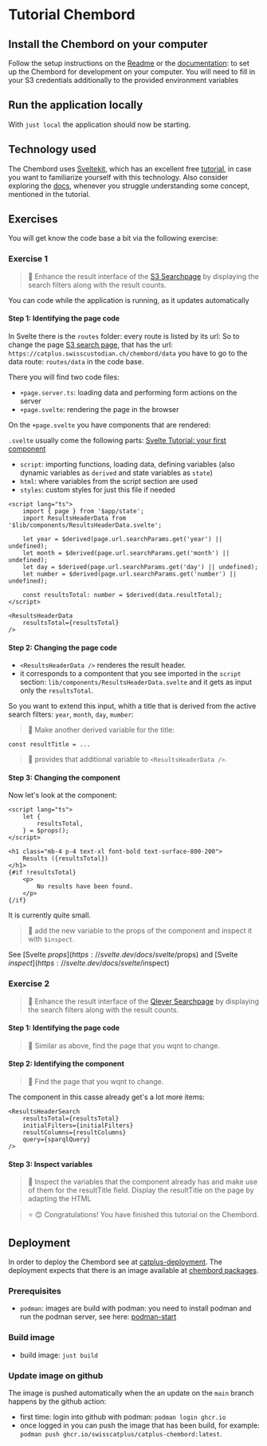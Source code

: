 # Tutorial Chembord

## Install the Chembord on your computer

Follow the setup instructions on the [Readme](https://github.com/sdsc-ordes/catplus-chembord) or the [documentation](https://sdsc-ordes.github.io/catplus-docs/frontend/#setup): to set up the Chembord for development on your computer. You will need to fill in your S3 credentials additionally to the provided environment variables

## Run the application locally

With `just local` the application should now be starting.

## Technology used

The Chembord uses [Sveltekit](https://svelte.dev/), which has an excellent free [tutorial](https://svelte.dev/tutorial/svelte/welcome-to-svelte), in case you want to familiarize yourself with this technology. Also consider exploring the [docs](https://svelte.dev/docs), whenever you struggle understanding some concept, mentioned in the tutorial.

## Exercises

You will get know the code base a bit via the following exercise:

### Exercise 1

> :large_blue_diamond: Enhance the result interface of the [S3 Searchpage](https://sdsc-ordes.github.io/catplus-docs/frontend/#data) by displaying the search filters along with the result counts.

You can code while the application is running, as it updates automatically

#### Step 1: Identifying the page code

In Svelte there is the `routes` folder: every route is listed by its url: So to change the page [S3 search page](https://catplus.swisscustodian.ch/chembord/data), that has the url: `https://catplus.swisscustodian.ch/chembord/data` you have to go to the data route: `routes/data` in the code base.

There you will find two code files:

- `+page.server.ts`: loading data and performing form actions on the server
- `+page.svelte`: rendering the page in the browser

On the `+page.svelte` you have components that are rendered:

`.svelte` usually come the following parts: [Svelte Tutorial: your first component](https://svelte.dev/tutorial/svelte/your-first-component)

- `script`: importing functions, loading data, defining variables (also dynamic variables as `derived` and state variables as `state`)
- `html`: where variables from the script section are used
- `styles`: custom styles for just this file if needed

```svelte
<script lang="ts">
	import { page } from '$app/state';
    import ResultsHeaderData from '$lib/components/ResultsHeaderData.svelte';

    let year = $derived(page.url.searchParams.get('year') || undefined);
	let month = $derived(page.url.searchParams.get('month') || undefined);
	let day = $derived(page.url.searchParams.get('day') || undefined);
	let number = $derived(page.url.searchParams.get('number') || undefined);

    const resultsTotal: number = $derived(data.resultTotal);
</script>

<ResultsHeaderData
    resultsTotal={resultsTotal}
/>
```

#### Step 2: Changing the page code

- `<ResultsHeaderData />` renderes the result header.
- it corresponds to a compontent that you see imported in the `script` section: `lib/components/ResultsHeaderData.svelte` and it gets as input only the `resultsTotal`.

So you want to extend this input, whith a title that is derived from the active search filters:
`year`, `month`, `day`, `mumber`:

> :small_blue_diamond: Make another derived variable for the title:

`const resultTitle = ...`

> :small_blue_diamond: provides that additional variable to `<ResultsHeaderData />`.

#### Step 3: Changing the component

Now let's look at the component:

```svelte
<script lang="ts">
	let {
		resultsTotal,
	} = $props();
</script>

<h1 class="mb-4 p-4 text-xl font-bold text-surface-800-200">
    Results ({resultsTotal})
</h1>
{#if !resultsTotal}
	<p>
		No results have been found.
	</p>
{/if}
```

It is currently quite small.

> :small_blue_diamond: add the new variable to the props of the component and inspect it with `$inspect`.

See [Svelte $props](https://svelte.dev/docs/svelte/$props) and [Svelte $inspect](https://svelte.dev/docs/svelte/$inspect)


### Exercise 2


> :large_blue_diamond: Enhance the result interface of the [Qlever Searchpage](https://sdsc-ordes.github.io/catplus-docs/frontend/#search) by displaying the search filters along with the result counts.

#### Step 1: Identifying the page code

> :small_blue_diamond: Similar as above, find the page that you wqnt to change.

#### Step 2: Identifying the component

> :small_blue_diamond: Find the page that you wqnt to change.

The component in this casse already get's a lot more items:

```svelte
<ResultsHeaderSearch
	resultsTotal={resultsTotal}
	initialFilters={initialFilters}
	resultColumns={resultColumns}
	query={sparqlQuery}
/>
```

#### Step 3: Inspect variables

> :small_blue_diamond: Inspect the variables that the component already has and make use of them for the resultTitle field. Display the resultTitle on the page by adapting the HTML

> :star:  :blush: Congratulations! You have finished this tutorial on the Chembord.

## Deployment

In order to deploy the Chembord see at [catplus-deployment](https://github.com/swisscatplus/catplus-deployment).
The deployment expects that there is an image available at [chembord packages](https://github.com/swisscatplus/catplus-chembord/pkgs/container/catplus-chembord).

### Prerequisites

- `podman`: images are build with podman: you need to install podman and run the podman server, see here: [podman-start](https://docs.podman.io/en/stable/markdown/podman-start.1.html)

### Build image

- build image: `just build`

### Update image on github

The image is pushed automatically when the an update on the `main` branch happens by the github action:

- first time: login into github with podman: `podman login ghcr.io`
- once logged in you can push the image that has been build, for example: `podman push ghcr.io/swisscatplus/catplus-chembord:latest`.
